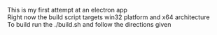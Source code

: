 This is my first attempt at an electron app  
Right now the build script targets win32 platform and x64 architecture  
To build run the ./build.sh and follow the directions given  
